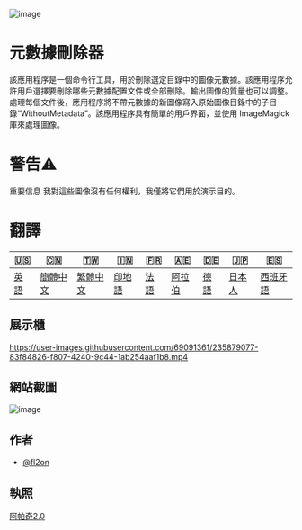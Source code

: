 ![image](https://github.com/user-attachments/assets/af677ca5-b660-4bb7-9421-fde3bf73dd7f)

# 元數據刪除器

該應用程序是一個命令行工具，用於刪除選定目錄中的圖像元數據。該應用程序允許用戶選擇要刪除哪些元數據配置文件或全部刪除。輸出圖像的質量也可以調整。處理每個文件後，應用程序將不帶元數據的新圖像寫入原始圖像目錄中的子目錄“Wi​​thoutMetadata”。該應用程序具有簡單的用戶界面，並使用 ImageMagick 庫來處理圖像。

# 警告⚠️

重要信息 我對這些圖像沒有任何權利，我僅將它們用於演示目的。

# 翻譯

| 🇺🇸            | 🇨🇳                    | 🇹🇼                    | 🇮🇳                | 🇫🇷               | 🇦🇪                | 🇩🇪               | 🇯🇵                | 🇪🇸                 |
| --------------- | ----------------------- | ----------------------- | ------------------- | ------------------ | ------------------- | ------------------ | ------------------- | -------------------- |
| [英語](README.md) | [簡體中文](README.zh-CN.md) | [繁體中文](README.zh-TW.md) | [印地語](README.hi.md) | [法語](README.fr.md) | [阿拉伯](README.ar.md) | [德語](README.de.md) | [日本人](README.ja.md) | [西班牙語](README.es.md) |

## 展示櫃

<https://user-images.githubusercontent.com/69091361/235879077-83f84826-f807-4240-9c44-1ab254aaf1b8.mp4>

## 網站截圖

![image](https://github.com/user-attachments/assets/5dfaf64c-2672-4777-a78b-c222838a3de7)

## 作者

-   [@fl2on](https://www.github.com/fl2on)

## 執照

[阿帕奇2.0](https://choosealicense.com/licenses/apache-2.0/)
